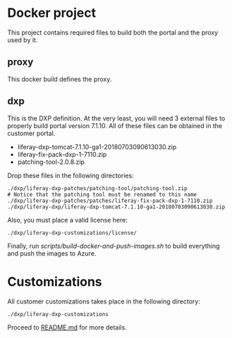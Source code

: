 # Docker project

This project contains required files to build both the portal and the proxy used by it.

## proxy

This docker build defines the proxy.

## dxp

This is the DXP definition. At the very least, you will need 3 external files to properly build portal version 7.1.10. All of these files can be obtained in the customer portal.

- liferay-dxp-tomcat-7.1.10-ga1-20180703090613030.zip
- liferay-fix-pack-dxp-1-7110.zip
- patching-tool-2.0.8.zip

Drop these files in the following directories:

```
./dxp/liferay-dxp-patches/patching-tool/patching-tool.zip             # Notice that the patching tool must be renamed to this name
./dxp/liferay-dxp-patches/patches/liferay-fix-pack-dxp-1-7110.zip
./dxp/liferay-dxp/liferay-dxp-tomcat-7.1.10-ga1-20180703090613030.zip
```

Also, you must place a valid license here:

```
./dxp/liferay-dxp-customizations/license/
```

Finally, run *scripts/build-docker-and-push-images.sh* to build everything and push the images to Azure.

# Customizations

All customer customizations takes place in the following directory:

```
./dxp/liferay-dxp-customizations
```

Proceed to [README.md](./dxp/liferay-dxp-customizations/README.md) for more details.